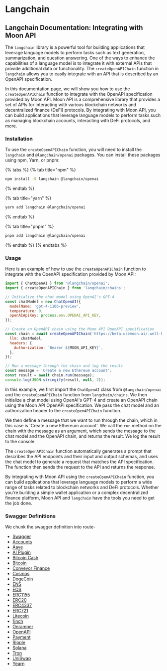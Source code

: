 # Langchain

## Langchain Documentation: Integrating with Moon API

The `langchain` library is a powerful tool for building applications that leverage language models to perform tasks such as text generation, summarization, and question answering. One of the ways to enhance the capabilities of a language model is to integrate it with external APIs that provide additional data or functionality. The `createOpenAPIChain` function in `langchain` allows you to easily integrate with an API that is described by an OpenAPI specification.

In this documentation page, we will show you how to use the `createOpenAPIChain` function to integrate with the OpenAPI specification provided by Moon API. Moon API is a comprehensive library that provides a set of APIs for interacting with various blockchain networks and decentralized finance (DeFi) protocols. By integrating with Moon API, you can build applications that leverage language models to perform tasks such as managing blockchain accounts, interacting with DeFi protocols, and more.

### Installation

To use the `createOpenAPIChain` function, you will need to install the `langchain` and `@langchain/openai` packages. You can install these packages using npm, Yarn, or pnpm:

{% tabs %}
{% tab title="npm" %}
```bash
npm install -S langchain @langchain/openai
```
{% endtab %}

{% tab title="yarn" %}
```bash
yarn add langchain @langchain/openai
```
{% endtab %}

{% tab title="pnpm" %}
```bash
pnpm add langchain @langchain/openai
```
{% endtab %}
{% endtabs %}

### Usage

Here is an example of how to use the `createOpenAPIChain` function to integrate with the OpenAPI specification provided by Moon API:

```javascript
import { ChatOpenAI } from '@langchain/openai';
import { createOpenAPIChain } from 'langchain/chains';

// Initialize the chat model using OpenAI's GPT-4
const chatModel = new ChatOpenAI({
  modelName: 'gpt-4-1106-preview',
  temperature: 0,
  openAIApiKey: process.env.OPENAI_API_KEY,
});

// Create an OpenAPI chain using the Moon API OpenAPI specification
const chain = await createOpenAPIChain('https://beta.usemoon.ai/.well-known/swagger.json', {
  llm: chatModel,
  headers: {
    Authorization: `Bearer ${MOON_API_KEY}`,
  },
});

// Run a message through the chain and log the result
const message = 'Create a new Ethereum account';
const result = await chain.run(message);
console.log(JSON.stringify(result, null, 2));
```

In this example, we first import the `ChatOpenAI` class from `@langchain/openai` and the `createOpenAPIChain` function from `langchain/chains`. We then initialize a chat model using OpenAI's GPT-4 and create an OpenAPI chain using the Moon API OpenAPI specification. We pass the chat model and an authorization header to the `createOpenAPIChain` function.

We then define a message that we want to run through the chain, which in this case is 'Create a new Ethereum account'. We call the `run` method on the chain with the message as an argument, which sends the message to the chat model and the OpenAPI chain, and returns the result. We log the result to the console.

The `createOpenAPIChain` function automatically generates a prompt that describes the API endpoints and their input and output schemas, and uses the chat model to generate a request that matches the API specification. The function then sends the request to the API and returns the response.

By integrating with Moon API using the `createOpenAPIChain` function, you can build applications that leverage language models to perform a wide range of tasks related to blockchain networks and DeFi protocols. Whether you're building a simple wallet application or a complex decentralized finance platform, Moon API and `langchain` have the tools you need to get the job done.

### Swagger Definitions

We chunk the swagger definition into route-

* [Swagger](https://beta.usemoon.ai/.well-known/swagger.json)
* [Accounts](https://beta.usemoon.ai/.well-known/Accounts.json)
* [Aave](https://beta.usemoon.ai/.well-known/Aave.json)
* [AI Plugin](https://beta.usemoon.ai/.well-known/ai-plugin.json)
* [Bitcoin Cash](https://beta.usemoon.ai/.well-known/bitcoincash.json)
* [Bitcoin](https://beta.usemoon.ai/.well-known/Bitcoin.json)
* [Conveyor Finance](https://beta.usemoon.ai/.well-known/ConveyorFinance.json)
* [Cosmos](https://beta.usemoon.ai/.well-known/Cosmos.json)
* [DogeCoin](https://beta.usemoon.ai/.well-known/DogeCoin.json)
* [ENS](https://beta.usemoon.ai/.well-known/ENS.json)
* [EOS](https://beta.usemoon.ai/.well-known/eos.json)
* [ERC1155](https://beta.usemoon.ai/.well-known/ERC1155.json)
* [ERC20](https://beta.usemoon.ai/.well-known/Erc20.json)
* [ERC4337](https://beta.usemoon.ai/.well-known/Erc4337.json)
* [ERC721](https://beta.usemoon.ai/.well-known/Erc721.json)
* [Litecoin](https://beta.usemoon.ai/.well-known/Litecoin.json)
* [1inch](https://beta.usemoon.ai/.well-known/oneinch.json)
* [Onramper](https://beta.usemoon.ai/.well-known/onramper.json)
* [OpenAPI](https://beta.usemoon.ai/.well-known/openapi.json)
* [Payment](https://beta.usemoon.ai/.well-known/payment.json)
* [Ripple](https://beta.usemoon.ai/.well-known/ripple.json)
* [Solana](https://beta.usemoon.ai/.well-known/Solana.json)
* [Tron](https://beta.usemoon.ai/.well-known/Tron.json)
* [UniSwap](https://beta.usemoon.ai/.well-known/UniSwap.json)
* [Yearn](https://beta.usemoon.ai/.well-known/yearn.json)
